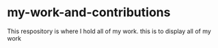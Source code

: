 # my-work-and-contributions
 
 This respository is where I hold all of my work.
  this is to display all of my work 
